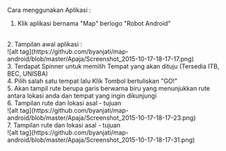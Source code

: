 Cara menggunakan Aplikasi : 
<br/>
1. Klik aplikasi bernama "Map" berlogo "Robot Android"
<br/>
2. Tampilan awal aplikasi :
<br/>
![alt tag](https://github.com/byanjati/map-android/blob/master/Apaja/Screenshot_2015-10-17-18-17-17.png)
<br/>
3. Terdapat Spinner untuk memilih Tempat yang akan dituju (Tersedia ITB, BEC, UNISBA)
<br/>
4. Pilih salah satu tempat lalu Klik Tombol bertuliskan "GO!"
<br/>
5. Akan tampil rute berupa garis berwarna biru yang menunjukkan rute antara lokasi anda dan tempat yang ingin dikunjungi
<br/>
6. Tampilan rute dan lokasi asal - tujuan
<br/>
![alt tag](https://github.com/byanjati/map-android/blob/master/Apaja/Screenshot_2015-10-17-18-17-23.png)
<br/>
7. Tampilan rute dan lokasi asal - tujuan
<br/>
![alt tag](https://github.com/byanjati/map-android/blob/master/Apaja/Screenshot_2015-10-17-18-17-31.png)
